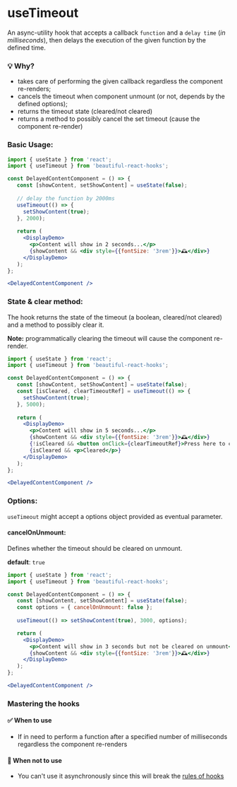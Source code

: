 # useTimeout

An async-utility hook that accepts a callback `function` and a `delay time` (*in milliseconds*), then delays the 
execution of the given function by the defined time.
 
### 💡 Why?

- takes care of performing the given callback regardless the component re-renders;
- cancels the timeout when component unmount (or not, depends by the defined options);
- returns the timeout state (cleared/not cleared)
- returns a method to possibly cancel the set timeout (cause the component re-render)

### Basic Usage:

```jsx harmony
import { useState } from 'react'; 
import { useTimeout } from 'beautiful-react-hooks'; 

const DelayedContentComponent = () => {
   const [showContent, setShowContent] = useState(false);
   
   // delay the function by 2000ms
   useTimeout(() => {
     setShowContent(true);
   }, 2000);
   
   return (
     <DisplayDemo>
       <p>Content will show in 2 seconds...</p>
       {showContent && <div style={{fontSize: '3rem'}}>🕰</div>}
     </DisplayDemo>
   );
};

<DelayedContentComponent />
```

### State & clear method:

The hook returns the state of the timeout (a boolean, cleared/not cleared) and a method to possibly clear it.

**Note:** programmatically clearing the timeout will cause the component re-render.

```jsx harmony
import { useState } from 'react'; 
import { useTimeout } from 'beautiful-react-hooks'; 

const DelayedContentComponent = () => {
   const [showContent, setShowContent] = useState(false);
   const [isCleared, clearTimeoutRef] = useTimeout(() => {
     setShowContent(true);
   }, 5000);
   
   return (
     <DisplayDemo>
       <p>Content will show in 5 seconds...</p>
       {showContent && <div style={{fontSize: '3rem'}}>🕰</div>}
       {!isCleared && <button onClick={clearTimeoutRef}>Press here to cancel timeout</button>}
       {isCleared && <p>Cleared</p>}
     </DisplayDemo>
   );
};

<DelayedContentComponent />
```

### Options:

`useTimeout` might accept a options object provided as eventual parameter.

#### cancelOnUnmount:

Defines whether the timeout should be cleared on unmount.

**default**: `true`

```jsx harmony
import { useState } from 'react'; 
import { useTimeout } from 'beautiful-react-hooks'; 

const DelayedContentComponent = () => {
   const [showContent, setShowContent] = useState(false);
   const options = { cancelOnUnmount: false };
   
   useTimeout(() => setShowContent(true), 3000, options);

   return (
     <DisplayDemo>
       <p>Content will show in 3 seconds but not be cleared on unmount</p>
       {showContent && <div style={{fontSize: '3rem'}}>🕰</div>}
     </DisplayDemo>
   );
};

<DelayedContentComponent />
```

### Mastering the hooks

#### ✅ When to use
 
- If in need to perform a function after a specified number of milliseconds regardless the component re-renders

#### 🛑 When not to use

- You can't use it asynchronously since this will break the [rules of hooks](https://reactjs.org/docs/hooks-rules.html)
